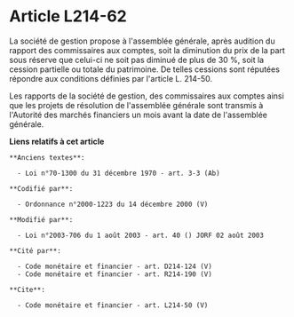 # Article L214-62

La société de gestion propose à l'assemblée générale, après audition du rapport des commissaires aux comptes, soit la
diminution du prix de la part sous réserve que celui-ci ne soit pas diminué de plus de 30 %, soit la cession partielle ou
totale du patrimoine. De telles cessions sont réputées répondre aux conditions définies par l'article L. 214-50.

Les rapports de la société de gestion, des commissaires aux comptes ainsi que les projets de résolution de l'assemblée
générale sont transmis à l'Autorité des marchés financiers un mois avant la date de l'assemblée générale.

**Liens relatifs à cet article**

	**Anciens textes**:

	  - Loi n°70-1300 du 31 décembre 1970 - art. 3-3 (Ab)

	**Codifié par**:

	  - Ordonnance n°2000-1223 du 14 décembre 2000 (V)

	**Modifié par**:

	  - Loi n°2003-706 du 1 août 2003 - art. 40 () JORF 02 août 2003

	**Cité par**:

	  - Code monétaire et financier - art. D214-124 (V)
	  - Code monétaire et financier - art. R214-190 (V)

	**Cite**:

	  - Code monétaire et financier - art. L214-50 (V)

